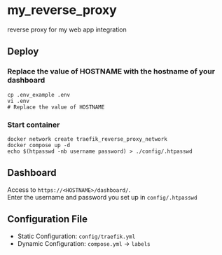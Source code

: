 # my_reverse_proxy
reverse proxy for my web app integration
## Deploy
### Replace the value of HOSTNAME with the hostname of your dashboard
```
cp .env_example .env
vi .env
# Replace the value of HOSTNAME
```
### Start container
```
docker network create traefik_reverse_proxy_network
docker compose up -d
echo $(htpasswd -nb username password) > ./config/.htpasswd
```
## Dashboard
Access to `https://<HOSTNAME>/dashboard/`.  
Enter the username and password you set up in `config/.htpasswd`
## Configuration File
* Static Configuration: `config/traefik.yml`
* Dynamic Configuration: `compose.yml` -> `labels`
